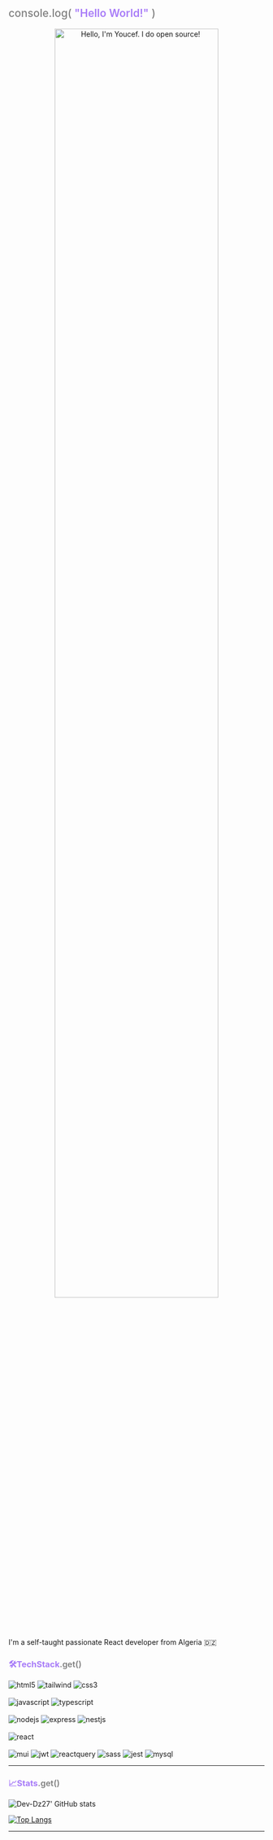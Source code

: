 <h2 style="color: gray; font-weight: 500">console.log(
<span style="color: #a87cf8; font-weight: 600">"Hello World!"</span>
)</h3>

<p align="center"><a href="https://anuraghazra.github.io"><img width="80%" alt="Hello, I'm Youcef. I do open source!" src="./assets/gh-readme-header.png" /></a></p>

<br />

I'm a self-taught passionate React developer from Algeria 🇩🇿


<h3 style="color: #a87cf8">🛠️TechStack<span style="color: grey; font-weight: 600">.get()</span>
</h3>
<div>
<img alt='html5' src='https://img.shields.io/badge/HTML5-E34F26?style=for-the-badge&logo=html5&logoColor=white'/>
  
  <img alt='tailwind' src='https://img.shields.io/badge/tailwindcss-%2338B2AC.svg?style=for-the-badge&logo=tailwind-css&logoColor=white'/>

<img alt='css3' src='https://img.shields.io/badge/CSS3-1572B6?style=for-the-badge&logo=css3&logoColor=white'/>
</div>

<br/>

<div>
<img alt='javascript' src='https://img.shields.io/badge/JavaScript-F7DF1E?style=for-the-badge&logo=javascript&logoColor=black' />

<img alt='typescript' src='https://img.shields.io/badge/TypeScript-007ACC?style=for-the-badge&logo=typescript&logoColor=white' />
</div>

<br/>

<div>
<img alt='nodejs' src='https://img.shields.io/badge/Node.js-43853D?style=for-the-badge&logo=node.js&logoColor=white' />
<img alt='express' src='https://img.shields.io/badge/Express.js-404D59?style=for-the-badge' />
<img alt='nestjs' src='https://img.shields.io/badge/nestjs-%23E0234E.svg?style=for-the-badge&logo=nestjs&logoColor=white' />
</div>

<br/>

<div>
<img alt='react' src='https://img.shields.io/badge/react-%2320232a.svg?style=for-the-badge&logo=react&logoColor=%2361DAFB'/>
</div>

<br/>

<div>
<img alt='mui' src='https://img.shields.io/badge/MUI-%230081CB.svg?style=for-the-badge&logo=mui&logoColor=white'/>
<img alt='jwt' src='https://img.shields.io/badge/JWT-black?style=for-the-badge&logo=JSON%20web%20tokens'/>
<img alt='reactquery' src='https://img.shields.io/badge/-React%20Query-FF4154?style=for-the-badge&logo=react%20query&logoColor=white'/>
<img alt='sass' src='https://img.shields.io/badge/SASS-hotpink.svg?style=for-the-badge&logo=SASS&logoColor=white'/>
<img alt='jest' src='https://img.shields.io/badge/Jest-323330?style=for-the-badge&logo=Jest&logoColor=white'/>
<img alt='mysql' src='https://img.shields.io/badge/MySQL-005C84?style=for-the-badge&logo=mysql&logoColor=white'/>
</div>
<hr>
<h3 style="color: #a87cf8">📈Stats<span style="color: grey; font-weight: 600">.get()</span>
</h3>

![Dev-Dz27' GitHub stats](https://github-readme-stats.vercel.app/api?username=Dev-Dz27&theme=dark&show_icons=true)

[![Top Langs](https://github-readme-stats.vercel.app/api/top-langs/?username=Dev-Dz27&theme=dark&layout=compact&langs_count=6)](https://github.com/anuraghazra/github-readme-stats)
<!-- [![Dev-Dz27's GitHub stats](https://github-readme-stats.vercel.app/api?username=Dev-Dz27)](https://github.com/anuraghazra/github-readme-stats) -->

<hr/>
